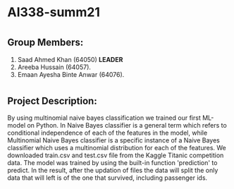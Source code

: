 # 
# AI338-summ21


#
## Group Members:
 1) Saad Ahmed Khan (64050)  **LEADER**
 2) Areeba Hussain (64057). 
 3) Emaan Ayesha Binte Anwar (64076).													

#
## Project Description:
 By using multinomial naive bayes classification we trained our first ML-model on Python. In Naive Bayes classifier is a general term which refers to conditional independence of each of the features in the model, while Multinomial Naive Bayes classifier is a specific instance of a Naive Bayes classifier which uses a multinomial distribution for each of the features. We downloaded train.csv and test.csv file from the Kaggle Titanic competition data. The model was trained by using the built-in function 'prediction' to predict. In the result, after the updation of files the data will split the only data that will left is of the one that survived, including passenger ids.
